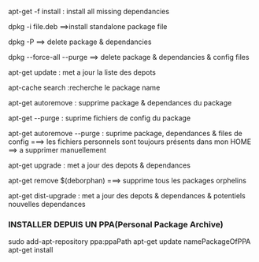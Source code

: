 apt-get -f install : install all missing dependancies
 

dpkg -i file.deb ==>install standalone package file

dpkg -P ==> delete package & dependancies

dpkg --force-all --purge ==> delete package & dependancies & config files

apt-get update : met a jour la liste des depots

apt-cache search <name> :recherche le package name


apt-get autoremove <name> : supprime package & dependances du package

apt-get --purge <name> : suprime fichiers de config du package


apt-get autoremove --purge <name> : suprime package, dependances & files de config ===>
les  fichiers personnels sont toujours présents dans mon HOME ==> a supprimer manuellement

apt-get upgrade : met a jour des depots & dependances

apt-get remove $(deborphan)  ===> supprime tous les packages orphelins


apt-get dist-upgrade : met a jour des depots & dependances & potentiels nouvelles dependances

### INSTALLER DEPUIS UN PPA(Personal Package Archive)

sudo add-apt-repository ppa:ppaPath
apt-get update namePackageOfPPA
apt-get install <paquetOfPPA>













